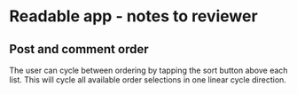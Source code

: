 # Readable app - notes to reviewer

## Post and comment order
The user can cycle between ordering by tapping the sort button above each list. This will cycle all available order selections in one linear cycle direction.


